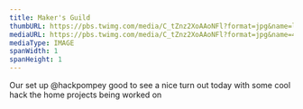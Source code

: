 ```yaml
---
title: Maker's Guild
thumbURL: https://pbs.twimg.com/media/C_tZnz2XoAAoNFl?format=jpg&name=large
mediaURL: https://pbs.twimg.com/media/C_tZnz2XoAAoNFl?format=jpg&name=4096x4096
mediaType: IMAGE
spanWidth: 1
spanHeight: 1
---
```


Our set up @hackpompey good to see a nice turn out today with some cool hack the home projects being worked on